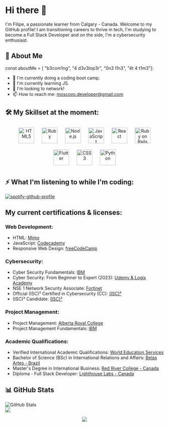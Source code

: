 # Hi there 👋

I'm Filipe, a passionate learner from Calgary - Canada. Welcome to my GitHub profile!
I am transitioning careers to thrive in tech, I'm studying to become a Full Stack Developer and on the side, I'm a cybersecurity enthusiast.

## 🚀 About Me
const aboutMe = [
  "b3com1ng",
  "4 d3v3lop3r",
  "0n3 l1n3",
  "4t 4 t1m3"]:

- 🔭 I'm currently doing a coding boot camp. 
- 🌱 I'm currently learning JS.
- 👯 I'm looking to network! 
- 📫 How to reach me: moscovo.developer@gmail.com

## 🛠️ My Skillset at the moment: <br>
<div align="center">  
<a href="https://en.wikipedia.org/wiki/HTML5" target="_blank"><img style="margin: 10px" src="https://profilinator.rishav.dev/skills-assets/html5-original-wordmark.svg" alt="HTML5" height="50" /></a>  
<a href="https://www.ruby-lang.org/en/" target="_blank"><img style="margin: 10px" src="https://profilinator.rishav.dev/skills-assets/ruby-original-wordmark.svg" alt="Ruby" height="50" /></a>  
<a href="https://nodejs.org/" target="_blank"><img style="margin: 10px" src="https://profilinator.rishav.dev/skills-assets/nodejs-original-wordmark.svg" alt="Node.js" height="50" /></a>  
<a href="https://www.javascript.com/" target="_blank"><img style="margin: 10px" src="https://profilinator.rishav.dev/skills-assets/javascript-original.svg" alt="JavaScript" height="50" /></a>  
<a href="https://reactjs.org/" target="_blank"><img style="margin: 10px" src="https://profilinator.rishav.dev/skills-assets/react-original-wordmark.svg" alt="React" height="50" /></a>  
<a href="https://rubyonrails.org/" target="_blank"><img style="margin: 10px" src="https://profilinator.rishav.dev/skills-assets/rails-original-wordmark.svg" alt="Ruby on Rails" height="50" /></a>  
<a href="https://flutter.dev/" target="_blank"><img style="margin: 10px" src="https://profilinator.rishav.dev/skills-assets/flutterio-icon.svg" alt="Flutter" height="50" /></a>  
<a href="https://www.w3schools.com/css/" target="_blank"><img style="margin: 10px" src="https://profilinator.rishav.dev/skills-assets/css3-original-wordmark.svg" alt="CSS3" height="50" /></a>  
<a href="https://www.python.org/" target="_blank"><img style="margin: 10px" src="https://profilinator.rishav.dev/skills-assets/python-original.svg" alt="Python" height="50" /></a>  
</div>

## ⚡ What I'm listening to while I'm coding: <br>
[![spotify-github-profile](https://spotify-github-profile.vercel.app/api/view?uid=22r5vgja3ihulk6qnjyhyklmq&cover_image=true&theme=natemoo-re&show_offline=true&background_color=121212&interchange=true&bar_color=53b14f&bar_color_cover=false)](https://github.com/kittinan/spotify-github-profile)

## My current certifications & licenses:
### Web Development:
- HTML: [Mimo](https://drive.google.com/file/d/1ju4QCXw0bTlufCBeZ41QgiCCQ5dCfLs9/view)
- JavaScript: [Codecademy](https://www.codecademy.com/profiles/Fmoscovo/certificates/705dcb15de0da4dd9d9fc4f3274b430e)
- Responsive Web Design: [freeCodeCamp](https://www.freecodecamp.org/certification/Wolfs/responsive-web-design)
### Cybersecurity:
- Cyber Security Fundamentals: [IBM](https://www.credly.com/badges/492300e1-1c2d-4a2d-89fe-86ac6f2dc1e9/linked_in_profile)
- Cyber Security: From Beginner to Expert (2023): [Udemy & Logix Academy](https://www.udemy.com/certificate/UC-369bd18e-6c21-4748-a3f6-88187065aab1)
- NSE 1 Network Security Associate: [Fortinet](https://drive.google.com/file/d/1n7rziHfVyWiKvlk1Qj6BEIzJTu34RTdr/view)
- Official (ISC)² Certified in Cybersecurity (CC): [(ISC)²](https://drive.google.com/file/d/10Vr_SutChPHlAQeG2kw0I7HdcAeQ_9jW/view?usp=sharing)
- (ISC)² Candidate: [(ISC)²](https://www.credly.com/badges/3190c8a2-8612-46f9-9c7b-e3bbe3dd6963/public_url)
### Project Management:
- Project Management: [Alberta Royal College](https://drive.google.com/file/d/1Hs__MBor11JVu5tINZDTsdM8g1DcM30Y/view)
- Project Management Fundamentals: [IBM](https://www.credly.com/badges/4077f234-b0b9-452e-b54f-5141c5d9d299/linked_in_profile)
### Academic Qualifications:
- Verified International Academic Qualifications: [World Education Services](https://www.credly.com/badges/cf69d1de-a6ef-4aef-bb91-91919a4f066f/linked_in_profile)
- Bachelor of Science (BSc) in International Relations and Affairs: [Belas Artes - Brazil](https://www.belasartes.br/)
- Master's Degree in International Business: [Red River College - Canada](https://www.rrc.ca/)
- Diploma - Full Stack Developer: [Lighthouse Labs - Canada](https://www.lighthouselabs.ca/en)

## 📊 GitHub Stats
![GitHub Stats](https://github-readme-stats.vercel.app/api?username=Fmoscovo&show_icons=true&theme=radical)
<br>
![](https://komarev.com/ghpvc/?username=Fmoscovo&style=flat-square&color=red&label=PROFILE+VIEWS)
<div align="center">
            <a href="https://www.buymeacoffee.com/Fmoscovo" target="_blank" style="display: inline-block;">
                <img
                    src="https://img.shields.io/badge/Donate-Buy%20Me%20A%20Coffee-orange.svg?style=flat-square&logo=buymeacoffee" 
                    align="center"
                />
            </a></div>
<br />
